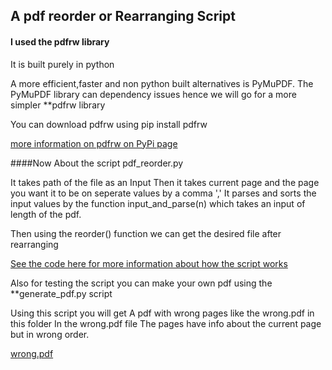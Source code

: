 
## A pdf reorder or Rearranging Script

#### I used the pdfrw library 
It is built purely in python

A more efficient,faster and non python built alternatives is PyMuPDF.
The PyMuPDF library can dependency issues hence we will go for a more simpler **pdfrw library

You can download pdfrw using
	pip install pdfrw
	
[more information on pdfrw on PyPi page ](https://pypi.org/project/pdfrw/#id25)


####Now About the script pdf_reorder.py

It takes path of the file as an Input
Then it takes current page and the page you want it to be on seperate values by a comma ','
It parses and sorts the input values by the function input_and_parse(n) 
which takes an input of length of the pdf.

Then using the reorder() function we can get the desired file after rearranging

[See the code here for more information about how the script works]()

Also for testing the script you can make your own pdf using the **generate_pdf.py script

Using this script you will get A pdf with wrong pages like the wrong.pdf in this folder
In the wrong.pdf file The pages have info about the current page but in wrong order.

[wrong.pdf]()
